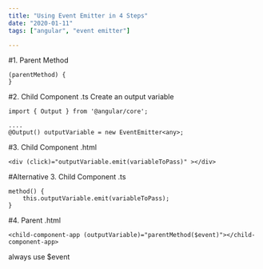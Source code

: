 ```yaml
---
title: "Using Event Emitter in 4 Steps"
date: "2020-01-11"
tags: ["angular", "event emitter"]

---
```


#1. Parent Method

```
(parentMethod) {
}
```

#2. Child Component .ts
Create an output variable

```
import { Output } from '@angular/core';

....
@Output() outputVariable = new EventEmitter<any>;
```

#3. Child Component .html
```
<div (click)="outputVariable.emit(variableToPass)" ></div>
```

#Alternative 3. Child Component .ts
```
method() {
    this.outputVariable.emit(variableToPass);
}
```

#4. Parent .html
```
<child-component-app (outputVariable)="parentMethod($event)"></child-component-app>
```

always use $event